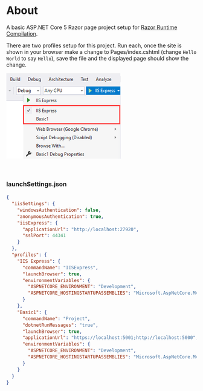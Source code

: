 # About

A basic ASP.NET Core 5 Razor page project setup for [Razor Runtime Compilation](https://docs.microsoft.com/en-us/aspnet/core/mvc/views/view-compilation?view=aspnetcore-6.0&tabs=visual-studio).

There are two profiles setup for this project. Run each, once the site is shown in your browser make a change to Pages/index.cshtml (change `Hello World` to say `Hello`), save the file and the displayed page should show the change. 

![image](assets/profiles.png)

</br>

### launchSettings.json

```json
{
  "iisSettings": {
    "windowsAuthentication": false,
    "anonymousAuthentication": true,
    "iisExpress": {
      "applicationUrl": "http://localhost:27920",
      "sslPort": 44341
    }
  },
  "profiles": {
    "IIS Express": {
      "commandName": "IISExpress",
      "launchBrowser": true,
      "environmentVariables": {
        "ASPNETCORE_ENVIRONMENT": "Development",
        "ASPNETCORE_HOSTINGSTARTUPASSEMBLIES": "Microsoft.AspNetCore.Mvc.Razor.RuntimeCompilation"
      }
    },
    "Basic1": {
      "commandName": "Project",
      "dotnetRunMessages": "true",
      "launchBrowser": true,
      "applicationUrl": "https://localhost:5001;http://localhost:5000",
      "environmentVariables": {
        "ASPNETCORE_ENVIRONMENT": "Development",
        "ASPNETCORE_HOSTINGSTARTUPASSEMBLIES": "Microsoft.AspNetCore.Mvc.Razor.RuntimeCompilation"
      }
    }
  }
}

```